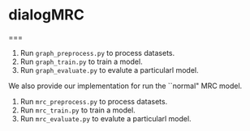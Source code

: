 # dialogMRC

===

1. Run `graph_preprocess.py` to process datasets.
2. Run `graph_train.py` to train a model.
3. Run `graph_evaluate.py` to evalute a particularl model.

We also provide our implementation for run the ``normal" MRC model.
1. Run `mrc_preprocess.py` to process datasets.
2. Run `mrc_train.py` to train a model.
3. Run `mrc_evaluate.py` to evalute a particularl model.
